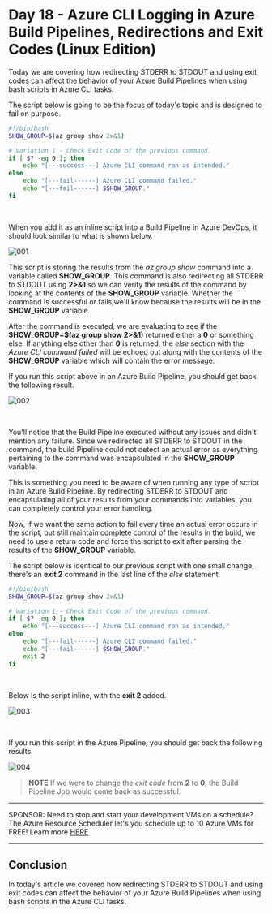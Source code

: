 # Day 18 - Azure CLI Logging in Azure Build Pipelines, Redirections and Exit Codes (Linux Edition)

Today we are covering how redirecting STDERR to STDOUT and using exit codes can affect the behavior of your Azure Build Pipelines when using bash scripts in Azure CLI tasks.

The script below is going to be the focus of today's topic and is designed to fail on purpose.

```bash
#!/bin/bash
SHOW_GROUP=$(az group show 2>&1)

# Variation 1 - Check Exit Code of the previous command.
if [ $? -eq 0 ]; then
    echo "[---success---] Azure CLI command ran as intended."
else
    echo "[---fail------] Azure CLI command failed."
    echo "[---fail------] $SHOW_GROUP."
fi
```

<br />

When you add it as an inline script into a Build Pipeline in Azure DevOps, it should look similar to what is shown below.

![001](../images/day18/day.18.azure.cli.logging.in.azure.build.pipeline.001.png)

This script is storing the results from the *az group show* command into a variable called **SHOW_GROUP**. This command is also redirecting all STDERR to STDOUT using **2>&1** so we can verify the results of the command by looking at the contents of the **SHOW_GROUP** variable. Whether the command is successful or fails,we'll know because the results will be in the **SHOW_GROUP** variable.

After the command is executed, we are evaluating to see if the **SHOW_GROUP=$(az group show 2>&1)** returned either a **0** or something else. If anything else other than **0** is returned, the *else* section with the *Azure CLI command failed* will be echoed out along with the contents of the **SHOW_GROUP** variable which will contain the error message.

If you run this script above in an Azure Build Pipeline, you should get back the following result.

![002](../images/day18/day.18.azure.cli.logging.in.azure.build.pipeline.002.png)

<br />

You'll notice that the Build Pipeline executed without any issues and didn't mention any failure. Since we redirected all STDERR to STDOUT in the command, the build Pipeline could not detect an actual error as everything pertaining to the command was encapsulated in the **SHOW_GROUP** variable.

This is something you need to be aware of when running any type of script in an Azure Build Pipeline. By redirecting STDERR to STDOUT and encapsulating all of your results from your commands into variables, you can completely control your error handling.

Now, if we want the same action to fail every time an actual error occurs in the script, but still maintain complete control of the results in the build, we need to use a return code and force the script to exit after parsing the results of the **SHOW_GROUP** variable.

The script below is identical to our previous script with one small change, there's an **exit 2** command in the last line of the *else* statement.

```bash
#!/bin/bash
SHOW_GROUP=$(az group show 2>&1)

# Variation 1 - Check Exit Code of the previous command.
if [ $? -eq 0 ]; then
    echo "[---success---] Azure CLI command ran as intended."
else
    echo "[---fail------] Azure CLI command failed."
    echo "[---fail------] $SHOW_GROUP."
    exit 2
fi
```

<br />

Below is the script inline, with the **exit 2** added.

![003](../images/day18/day.18.azure.cli.logging.in.azure.build.pipeline.003.png)

<br />

If you run this script in the Azure Pipeline, you should get back the following results.

![004](../images/day18/day.18.azure.cli.logging.in.azure.build.pipeline.004.png)

> **NOTE** If we were to change the *exit code* from **2** to **0**, the Build Pipeline Job would come back as successful.

***
SPONSOR: Need to stop and start your development VMs on a schedule? The Azure Resource Scheduler let's you schedule up to 10 Azure VMs for FREE! Learn more [HERE](https://azuremarketplace.microsoft.com/en-us/marketplace/apps/lumagatena.resourcescheduler?tab=Overview)
***

## Conclusion

In today's article we covered how redirecting STDERR to STDOUT and using exit codes can affect the behavior of your Azure Build Pipelines when using bash scripts in the Azure CLI tasks.

